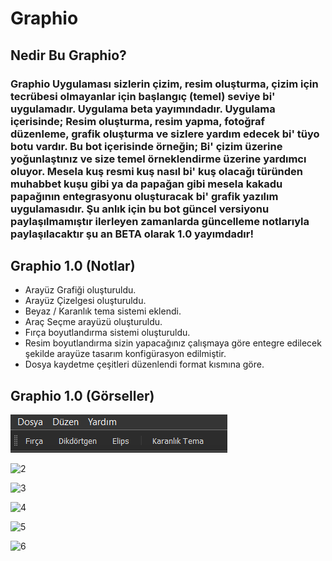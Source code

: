 # Graphio

## Nedir Bu Graphio?

### Graphio Uygulaması sizlerin çizim, resim oluşturma, çizim için tecrübesi olmayanlar için başlangıç (temel) seviye bi' uygulamadır. Uygulama beta yayımındadır. Uygulama içerisinde; Resim oluşturma, resim yapma, fotoğraf düzenleme, grafik oluşturma ve sizlere yardım edecek bi' tüyo botu vardır. Bu bot içerisinde örneğin; Bi' çizim üzerine yoğunlaştınız ve size temel örneklendirme üzerine yardımcı oluyor. Mesela kuş resmi kuş nasıl bi' kuş olacağı türünden muhabbet kuşu gibi ya da papağan gibi mesela kakadu papağının entegrasyonu oluşturacak bi' grafik yazılım uygulamasıdır. Şu anlık için bu bot güncel versiyonu paylaşılmamıştır ilerleyen zamanlarda güncelleme notlarıyla paylaşılacaktır şu an BETA olarak 1.0 yayımdadır!

## Graphio 1.0 (Notlar)

- Arayüz Grafiği oluşturuldu.
- Arayüz Çizelgesi oluşturuldu.
- Beyaz / Karanlık tema sistemi eklendi.
- Araç Seçme arayüzü oluşturuldu.
- Fırça boyutlandırma sistemi oluşturuldu.
- Resim boyutlandırma sizin yapacağınız çalışmaya göre entegre edilecek şekilde arayüze tasarım konfigürasyon edilmiştir.
- Dosya kaydetme çeşitleri düzenlendi format kısmına göre.


## Graphio 1.0 (Görseller)

![1](https://github.com/onuraltanuyar/Graphio/blob/main/1.0-img/w1.png)

![2](https://i.hizliresim.com/oqwkiwe.png)

![3](https://i.hizliresim.com/m67kjmp.png)

![4](https://i.hizliresim.com/blpez2t.png)

![5](https://i.hizliresim.com/b8orbid.png)

![6](https://i.hizliresim.com/o2w9c1j.png)
